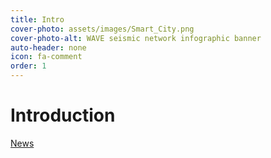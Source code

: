 ```yaml
---
title: Intro
cover-photo: assets/images/Smart_City.png
cover-photo-alt: WAVE seismic network infographic banner
auto-header: none
icon: fa-comment
order: 1
---
```


# Introduction 
<a href="#portfolio" class="button scrolly">News</a>
